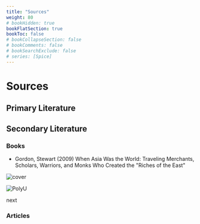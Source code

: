 ```yaml
---
title: "Sources"
weight: 80
# bookHidden: true
bookFlatSection: true
bookToc: false
# bookCollapseSection: false
# bookComments: false
# bookSearchExclude: false
# series: [Spice]
---
```


# Sources

## Primary Literature

## Secondary Literature

### Books

* Gordon, Stewart (2009) When Asia Was the World: Traveling Merchants, Scholars, Warriors, and Monks Who Created the "Riches of the East"

![cover](/images/covers/stewart.jpg)

![PolyU](/images/univ-transparent.png)

next

### Articles
